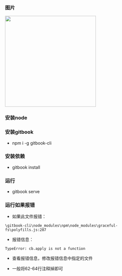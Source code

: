 ### 图片

<img src="/image/1698656222726.jpg" width="300"/>

### 安装node

### 安装gitbook

- npm i -g gitbook-cli

### 安装依赖

- gitbook install

### 运行

- gitbook serve

### 运行如果报错

- 如果此文件报错：

```
\gitbook-cli\node_modules\npm\node_modules\graceful-fs\polyfills.js:287
```

- 报错信息：

```
TypeError: cb.apply is not a function
```

- 查看报错信息，修改报错信息中指定的文件

- 一般将62-64行注释掉即可
